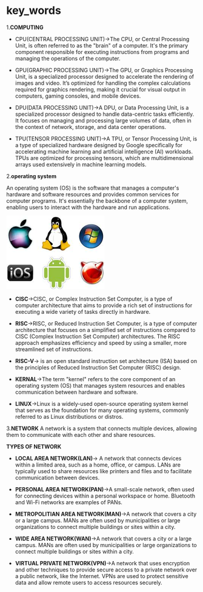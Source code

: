 # key_words

1.**COMPUTING**
* CPU(CENTRAL PROCESSING UNIT)->The CPU, or Central Processing Unit, is often referred to as the "brain" of a computer. It's the primary component responsible for executing instructions from programs and managing the operations of the computer.
  
* GPU(GRAPHIC PROCESSING UNIT)->The GPU, or Graphics Processing Unit, is a specialized processor designed to accelerate the rendering of images and video. It’s optimized for handling the complex calculations required for graphics rendering, making it crucial for visual output in computers, gaming consoles, and mobile devices.
  
* DPU(DATA PROCESSING UNIT)->A DPU, or Data Processing Unit, is a specialized processor designed to handle data-centric tasks efficiently. It focuses on managing and processing large volumes of data, often in the context of network, storage, and data center operations. 
  
* TPU(TENSOR PROCESSING UNIT)->A TPU, or Tensor Processing Unit, is a type of specialized hardware designed by Google specifically for accelerating machine learning and artificial intelligence (AI) workloads. TPUs are optimized for processing tensors, which are multidimensional arrays used extensively in machine learning models.

2.**operating system**

An operating system (OS) is the software that manages a computer's hardware and software resources and provides common services for computer programs.
It's essentially the backbone of a computer system, enabling users to interact with the hardware and run applications.

![image alt](https://github.com/shub1504/Keywords/blob/54baf75a6351d4282daaa21013b2efa2bc4eb9b6/os.jpeg)

* **CISC**->CISC, or Complex Instruction Set Computer, is a type of computer architecture that aims to provide a rich set of instructions for executing a wide variety of tasks directly in hardware.

* **RISC**->RISC, or Reduced Instruction Set Computer, is a type of computer architecture that focuses on a simplified set of instructions compared to CISC (Complex Instruction Set Computer) architectures. The RISC approach emphasizes efficiency and speed by using a smaller, more streamlined set of instructions.

* **RISC-V**-> is an open standard instruction set architecture (ISA) based on the principles of Reduced Instruction Set Computer (RISC) design.

* **KERNAL**->The term "kernel" refers to the core component of an operating system (OS) that manages system resources and enables communication between hardware and software.

* **LINUX**->Linux is a widely-used open-source operating system kernel that serves as the foundation for many operating systems, commonly referred to as Linux distributions or distros.

3.**NETWORK**
A network is a system that connects multiple devices, allowing them to communicate with each other and share resources.

**TYPES OF NETWORK**
* **LOCAL AREA NETWORK(LAN)**-> A network that connects devices within a limited area, such as a home, office, or campus. LANs are typically used to share resources like printers and files and to facilitate communication between devices.

*  **PERSONAL AREA NETWORK(PAN)**->A small-scale network, often used for connecting devices within a personal workspace or home. Bluetooth and Wi-Fi networks are examples of PANs.

*   **METROPOLITIAN AREA NETWORK(MAN)**->A network that covers a city or a large campus. MANs are often used by municipalities or large organizations to connect multiple buildings or sites within a city.

*   **WIDE AREA NETWORK(WAN)**->A network that covers a city or a large campus. MANs are often used by municipalities or large organizations to connect multiple buildings or sites within a city.

*   **VIRTUAL PRIVATE NETWORK(VPN)**->A network that uses encryption and other techniques to provide secure access to a private network over a public network, like the Internet. VPNs are used to protect sensitive data and allow remote users to access resources securely.
